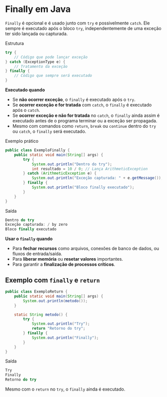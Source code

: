 # Finally em Java

`Finally` é opcional e é usado junto com `try` e possivelmente `catch`. Ele sempre é executado após o bloco `try`, independentemente de uma exceção ter sido lançada ou capturada.

Estrutura

```java
try {
    // Código que pode lançar exceção
} catch (ExceptionType e) {
    // Tratamento da exceção
} finally {
    // Código que sempre será executado
}
```

**Executado quando**

- Se **não ocorrer exceção**, o `finally` é executado após o `try`.
- Se **ocorrer exceção e for tratada** com `catch`, o `finally` é executado após o `catch`.
- Se **ocorrer exceção e não for tratada** no `catch`, o `finally` ainda assim é executado antes de o programa terminar ou a exceção ser propagada.
- Mesmo com comandos como `return`, `break` ou `continue` dentro do `try` ou `catch`, o `finally` será executado.

Exemplo prático

```java
public class ExemploFinally {
    public static void main(String[] args) {
        try {
            System.out.println("Dentro do try");
            int resultado = 10 / 0; // Lança ArithmeticException
        } catch (ArithmeticException e) {
            System.out.println("Exceção capturada: " + e.getMessage());
        } finally {
            System.out.println("Bloco finally executado");
        }
    }
}
```

Saída

```java
Dentro do try
Exceção capturada: / by zero
Bloco finally executado
```

**Usar o `finally` quando**

- Para **fechar recursos** como arquivos, conexões de banco de dados, ou fluxos de entrada/saída.
- Para **liberar memória** ou **resetar valores** importantes.
- Para garantir a **finalização de processos críticos**.

## Exemplo com `finally` e `return`

```java
public class ExemploReturn {
    public static void main(String[] args) {
        System.out.println(metodo());
    }

    static String metodo() {
        try {
            System.out.println("Try");
            return "Retorno do try";
        } finally {
            System.out.println("Finally");
        }
    }
}
```

Saída

```java
Try
Finally
Retorno do try
```

Mesmo com o `return` no `try`, o `finally` ainda é executado.
